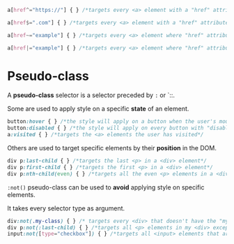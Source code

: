 ```css
a[href^="https://"] { } /*targets every <a> element with a "href" attribute value beginning with "https://"*/

a[href$=".com"] { } /*targets every <a> element with a "href" attribute value ending with ".com"*/

a[href~="example"] { } /*targets every <a> element where "href" attribute value is a space-separated list containing the word "example"*/

a[href|="example"] { } /*targets every <a> element where "href" attribute value is a dash-separated list beginning with the word "example"*/

```

# Pseudo-class

A __pseudo-class__ selector is a selector preceded by `:` or `::.

Some are used to apply style on a specific __state__ of an element.

```css
button:hover { } /*the style will apply on a button when the user's mouse hovers it*/
button:disabled { } /*the style will apply on every button with "disabled" attribute*/
a:visited { } /*targets the <a> elements the user has visited*/
```

Others are used to target specific elements by their __position__ in the DOM.

```css
div p:last-child { } /*targets the last <p> in a <div> element*/
div p:first-child { } /*targets the first <p> in a <div> element*/
div p:nth-child(even) { } /*targets all the even <p> elements in a <div> (even, odd, 1n, 2n, 2n+1, ...)
```

`:not()` pseudo-class can be used to __avoid__ applying style on specific elements.

It takes every selector type as argument.

```css
div:not(.my-class) { } /* targets every <div> that doesn't have the "my-class" class attribute.*/
div p:not(:last-child) { } /*targets all <p> elements in my <div> except the last one*/
input:not([type="checkbox"]) { } /*targets all <input> elements that are not checkboxes type*/
```
